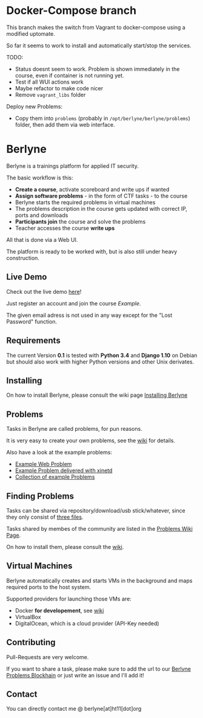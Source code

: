 # Docker-Compose branch
This branch makes the switch from Vagrant to docker-compose using a modified uptomate.

So far it seems to work to install and automatically start/stop the services.

TODO:

* Status doesnt seem to work. Problem is shown immediately in the course, even if container is not running yet.
* Test if all WUI actions work
* Maybe refactor to make code nicer
* Remove `vagrant_libs` folder

Deploy new Problems:

* Copy them into `problems` (probably in `/opt/berlyne/berlyne/problems`) folder, then add them via web interface.

# Berlyne 
Berlyne is a trainings platform for applied IT security.
 
The basic workflow is this:

* **Create a course**, activate scoreboard and write ups if wanted 
* **Assign software problems** - in the form of CTF tasks - to the course 
* Berlyne starts the required problems in virtual machines
* The problems description in the course gets updated with correct IP, ports and downloads
* **Participants join** the course and solve the problems
* Teacher accesses the course **write ups**

All that is done via a Web UI.

The platform is ready to be worked with, but is also still under heavy construction.

## Live Demo

Check out the live demo [here](https://hack.redrocket.club)!

Just register an account and join the course _Example_.

The given email adress is not used in any way except for the "Lost Password" function.

## Requirements

The current Version **0.1** is tested with **Python 3.4** and **Django 1.10** on Debian but should also work
with higher Python versions and other Unix derivates.

## Installing
On how to install Berlyne, please consult the wiki page [Installing Berlyne](https://github.com/rugo/berlyne/wiki/Installing-Berlyne)

## Problems
Tasks in Berlyne are called problems, for pun reasons.

It is very easy to create your own problems, see the [wiki](https://github.com/rugo/berlyne/wiki/Creating-Problems) 
for details.

Also have a look at the example problems:

* [Example Web Problem](https://github.com/rugo/berlyne/wiki/Example-Web-Problem)
* [Example Problem delivered with xinetd](https://github.com/rugo/berlyne/wiki/Example-xinetd-Problem)
* [Collection of example Problems](https://github.com/rugo/berlyne-example-problems)

## Finding Problems
Tasks can be shared via repository/download/usb stick/whatever, since they only consist of
[three files](https://github.com/rugo/berlyne/wiki/Creating-Problems).

Tasks shared by membes of the community are listed in the
[Problems Wiki Page](https://github.com/rugo/berlyne/wiki/Problem-list). 

On how to install them, please consult the [wiki](https://github.com/rugo/berlyne/wiki/Installing-Problems).

## Virtual Machines
Berlyne automatically creates and starts VMs in the background and maps required ports to
the host system.

Supported providers for launching those VMs are:

* Docker **for developement**, see [wiki](https://github.com/rugo/berlyne/wiki/Security-Considerations)
* VirtualBox
* DigitalOcean, which is a cloud provider (API-Key needed)

## Contributing
Pull-Requests are very welcome.

If you want to share a task, please make sure to add the url to our
[Berlyne Problems Blockhain](problems_blockchain.txt)
or just write an issue and I'll add it!

## Contact

You can directly contact me @ berlyne[at]ht11[dot]org
